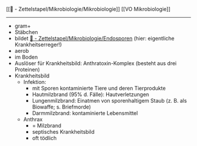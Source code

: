 [[📄 - Zettelstapel/Mikrobiologie/Mikrobiologie]] [[VO Mikrobiologie]] 

---

- gram+
- Stäbchen
- bildet [📄 - Zettelstapel/Mikrobiologie/Endosporen](%F0%9F%93%84%20-%20Zettelstapel/Mikrobiologie/Endosporen.md) (hier: eigentliche Krankheitserreger!)
- aerob
- im Boden
- Auslöser für Krankheitsbild: Anthratoxin-Komplex (besteht aus drei Proteinen)
- Krankheitsbild
	- Infektion:
		- mit Sporen kontaminierte Tiere und deren Tierprodukte
		- Hautmilzbrand (95% d. Fälle): Hautverletzungen
		- Lungenmilzbrand: Einatmen von sporenhaltigem Staub (z. B. als Biowaffe; s. Briefmorde)
		- Darmmilzbrand: kontaminierte Lebensmittel
	- Anthrax
		- = Milzbrand
		- septisches Krankheitsbild
		- oft tödlich
